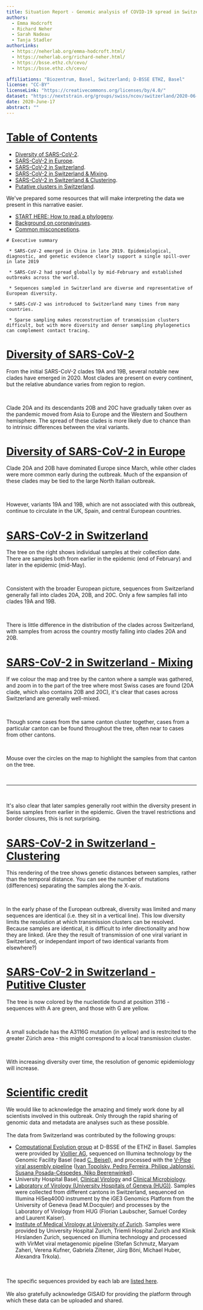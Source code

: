 ```yaml
---
title: Situation Report - Genomic analysis of COVID-19 spread in Switzerland.
authors:
  - Emma Hodcroft
  - Richard Neher
  - Sarah Nadeau
  - Tanja Stadler
authorLinks:
  - https://neherlab.org/emma-hodcroft.html/
  - https://neherlab.org/richard-neher.html/
  - https://bsse.ethz.ch/cevo/
  - https://bsse.ethz.ch/cevo/

affiliations: "Biozentrum, Basel, Switzerland; D-BSSE ETHZ, Basel"
license: "CC-BY"
licenseLink: "https://creativecommons.org/licenses/by/4.0/"
dataset: "https://nextstrain.org/groups/swiss/ncov/switzerland/2020-06-17?d=map&f_country=Switzerland&legend=closed"
date: 2020-June-17
abstract: ""
---
```


<!-- This is left-side text 1-->
# [Table of Contents]("https://nextstrain.org/groups/swiss/ncov/switzerland/2020-06-17?d=map&f_country=Switzerland&legend=closed")

  * [Diversity of SARS-CoV-2](https://nextstrain.org/groups/swiss/narratives/sit-rep-2020-06-17?n=2).
  * [SARS-CoV-2 in Europe](https://nextstrain.org/groups/swiss/narratives/sit-rep-2020-06-17?n=3).
  * [SARS-CoV-2 in Switzerland](https://nextstrain.org/groups/swiss/narratives/sit-rep-2020-06-17?n=4).
  * [SARS-CoV-2 in Switzerland & Mixing](https://nextstrain.org/groups/swiss/narratives/sit-rep-2020-06-17?n=5).
  * [SARS-CoV-2 in Switzerland & Clustering](https://nextstrain.org/groups/swiss/narratives/sit-rep-2020-06-17?n=6).
  * [Putative clusters in Switzerland](https://nextstrain.org/groups/swiss/narratives/sit-rep-2020-06-17?n=7).

We've prepared some resources that will make interpreting the data we present in this narrative easier.

  * [START HERE: How to read a phylogeny](https://nextstrain.org/narratives/trees-background/).
  * [Background on coronaviruses](https://nextstrain.org/help/coronavirus/human-CoV).
  * [Common misconceptions](https://nextstrain.org/narratives/ncov/sit-rep/2020-03-13?n=11).

<!-- This is right-side text -->
```auspiceMainDisplayMarkdown
# Executive summary

 * SARS-CoV-2 emerged in China in late 2019. Epidemiological, diagnostic, and genetic evidence clearly support a single spill-over in late 2019

 * SARS-CoV-2 had spread globally by mid-February and established outbreaks across the world.

 * Sequences sampled in Switzerland are diverse and representative of European diversity.

 * SARS-CoV-2 was introduced to Switzerland many times from many countries.

 * Sparse sampling makes reconstruction of transmission clusters difficult, but with more diversity and denser sampling phylogenetics can complement contact tracing.
```


<!-- ############ SLIDE BREAK ############# -->
# [Diversity of SARS-CoV-2](https://nextstrain.org/groups/swiss/ncov/switzerland/2020-06-17?c=clade_membership&d=tree,map,frequencies)

 From the initial SARS-CoV-2 clades 19A and 19B, several notable new clades have emerged in 2020. Most clades are present on every continent, but the relative abundance varies from region to region.

 <br>

 Clade 20A and its descendants 20B and 20C have gradually taken over as the pandemic moved from Asia to Europe and the Western and Southern hemisphere. The spread of these clades is more likely due to chance than to intrinsic differences between the viral variants.

# [Diversity of SARS-CoV-2 in Europe](https://nextstrain.org/groups/swiss/ncov/switzerland/2020-06-17?c=clade_membership&f_region=Europe&d=tree,map)

 Clade 20A and 20B have dominated Europe since March, while other clades were more common early during the outbreak. Much of the expansion of these clades may be tied to the large North Italian outbreak.

 <br>

 However, variants 19A and 19B, which are not associated with this outbreak, continue to circulate in the UK, Spain, and central European countries.

# [SARS-CoV-2 in Switzerland](https://nextstrain.org/groups/swiss/ncov/switzerland/2020-06-17?c=clade_membership&f_country=Switzerland&d=tree,map)

 The tree on the right shows individual samples at their collection date. There are samples both from earlier in the epidemic (end of February) and later in the epidemic (mid-May).

<br>

 Consistent with the broader European picture, sequences from Switzerland generally fall into clades 20A, 20B, and 20C. Only a few samples fall into clades 19A and 19B.

 <br>

 There is little difference in the distribution of the clades across Switzerland, with samples from across the country mostly falling into clades 20A and 20B.

# [SARS-CoV-2 in Switzerland - Mixing](https://nextstrain.org/groups/swiss/ncov/switzerland/2020-06-17?c=division&d=tree,map,entropy&f_country=Switzerland&f_region=Europe&label=clade:20A&legend=closed)
<!-- having entropy panel on seems to fix map zoom... -->

If we colour the map and tree by the canton where a sample was gathered, and zoom in to the part of the tree where most Swiss cases are found (20A clade, which also contains 20B and 20C), it's clear that cases across Switzerland are generally well-mixed. 

<br>

Though some cases from the same canton cluster together, cases from a particular canton can be found throughout the tree, often near to cases from other cantons.

<br>

Mouse over the circles on the map to highlight the samples from that canton on the tree.

<br>

--------------------

<br>

It's also clear that later samples generally root within the diversity present in Swiss samples from earlier in the epidemic. Given the travel restrictions and border closures, this is not surprising. 

# [SARS-CoV-2 in Switzerland - Clustering](https://nextstrain.org/groups/swiss/ncov/switzerland/2020-06-17?c=num_date&d=tree,map&f_country=Switzerland&label=clade:20A&m=div&legend=open)

 This rendering of the tree shows genetic distances between samples, rather than the temporal distance. You can see the number of mutations (differences) separating the samples along the X-axis.

 <br>

 In the early phase of the European outbreak, diversity was limited and many sequences are identical (i.e. they sit in a vertical line). This low diversity limits the resolution at which transmission clusters can be resolved. Because samples are identical, it is difficult to infer directionality and how they are linked. (Are they the result of transmission of one viral variant in Switzerland, or independant import of two identical variants from elsewhere?)

# [SARS-CoV-2 in Switzerland - Putitive Cluster](https://nextstrain.org/groups/swiss/ncov/switzerland/2020-06-17?c=gt-nuc_3116&f_country=Switzerland&label=clade:20A&m=div&d=tree,map,entropy)
<!-- having entropy panel on seems to fix map zoom... -->

 The tree is now colored by the nucleotide found at position 3116 - sequences with A are green, and those with G are yellow.

 <br>

 A small subclade has the A3116G mutation (in yellow) and is restrcited to the greater Zürich area - this might correspond to a local transmission cluster.

 <br>

 With increasing diversity over time, the resolution of genomic epidemiology will increase.


<!-- This is left-side text 12-->
# [Scientific credit]("https://nextstrain.org/groups/swiss/ncov/switzerland/2020-06-17?d=map&f_country=Switzerland&legend=closed")

We would like to acknowledge the amazing and timely work done by all scientists involved in this outbreak.
Only through the rapid sharing of genomic data and metadata are analyses such as these possible.
<br><br>
The data from Switzerland was contributed by the following groups:

 * [Computational Evolution group](https://bsse.ethz.ch/cevo) at D-BSSE of the ETHZ in Basel. Samples were provided by [Viollier AG](www.viollier.ch), sequenced on Illumina technology by the Genomic Facility Basel (lead [C. Beisel](https://bsse.ethz.ch/genomicsbasel)), and processed with the [V-Pipe viral assembly pipeline](https://cbg-ethz.github.io/V-pipe/sars-cov-2/) ([Ivan Topolsky, Pedro Ferreira, Philipp Jablonski, Susana Posada-​Céspedes, Niko Beerenwinkel](https://bsse.ethz.ch/cbg)).
 * University Hospital Basel, [Clinical Virology](https://www.unispital-basel.ch/ueber-uns/bereiche/medizinische-querschnittsfunktionen/kliniken-institute-abteilungen/labormedizin/ueber-uns/klinische-virologie/kontakt-und-oeffnungszeiten/) and [Clinical Microbiology](https://www.unispital-basel.ch/ueber-uns/bereiche/medizinische-querschnittsfunktionen/kliniken-institute-abteilungen/labormedizin/ueber-uns/klinische-bakteriologie-mykologie/kontakt-und-oeffnungszeiten/).
 * [Laboratory of Virology (University Hospitals of Geneva (HUG))](https://www.hug-ge.ch/laboratoire-virologie). Samples were collected from different cantons in Switzerland, sequenced on Illumina HiSeq4000 instrument by the iGE3 Genomics Platform from the University of Geneva (lead M.Docquier) and processes by the Laboratory of Virology from HUG (Florian Laubscher, Samuel Cordey and Laurent Kaiser).
 * [Institute of Medical Virology at University of Zurich](https://www.virology.uzh.ch/de/research/gtrkolad.html). Samples were provided by University Hospital Zurich, Triemli Hospital Zurich and Klinik Hirslanden Zurich, sequenced on Illumina technology and processed with VirMet viral metagenomic pipeline (Stefan Schmutz, Maryam Zaheri, Verena Kufner, Gabriela Ziltener, Jürg Böni, Michael Huber, Alexandra Trkola).

<br><br>
The specific sequences provided by each lab are [listed here](https://github.com/nextstrain/ncov/blob/e8020ca13e420bb62e31acf9a07268bc08b11c63/narratives/sit-rep_credits.md).
<br><br>
We also gratefully acknowledge GISAID for providing the platform through which these data can be uploaded and shared.
